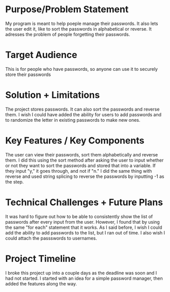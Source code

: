 # Purpose/Problem Statement
My program is meant to help poeple manage their passwords. It also lets the user edit it, like to sort the passwords in alphabetical or reverse. It adresses the problem of people forgetting their passwords.
# Target Audience
This is for people who have passwords, so anyone can use it to securely store their passwords
# Solution + Limitations
The project stores passwords. It can also sort the passwords and reverse them. I wish I could have added the ability for users to add passwords and to randomize the letter in existing passwords to make new ones.
# Key Features / Key Components
The user can view their passwords, sort them alphabetically and reverse them. I did this using the sort method after asking the user to input whether or not they want to sort the passwords and stored that into a variable. If they input "y," it goes through, and not if "n." I did the same thing with reverse and used string splicing to reverse the passwords by inputting -1 as the step.
# Technical Challenges + Future Plans
It was hard to figure out how to be able to consistently show the list of passwords after every input from the user. However, I found that by using the same "for each" statement that it works. As I said before, I wish I could add the ability to add passwords to the list, but I ran out of time. I also wish I could attach the passswords to usernames.
# Project Timeline
I broke this project up into a couple days as the deadline was soon and I had not started. I started with an idea for a simple password manager, then added the features along the way.
